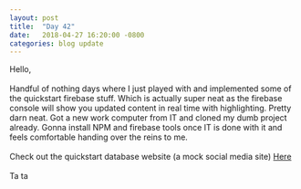 ```yaml
---
layout: post
title:  "Day 42"
date:   2018-04-27 16:20:00 -0800
categories: blog update
---
```

Hello,
<br><br>
Handful of nothing days where I just played with and implemented some of the quickstart firebase stuff. Which is actually super neat as the firebase console will show you updated content in real time with highlighting. Pretty darn neat. Got a new work computer from IT and cloned my dumb project already. Gonna install NPM and firebase tools once IT is done with it and feels comfortable handing over the reins to me.
<br>
<br>
Check out the quickstart database website (a mock social media site) [Here](https://swag1.twistedsyx.net/database)
<br>
<br>
Ta ta
